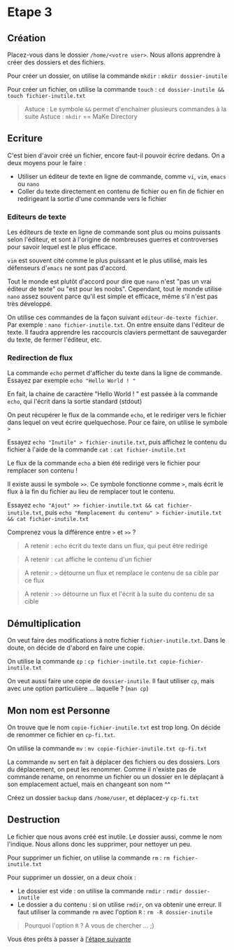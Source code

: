 # Etape 3

## Création

Placez-vous dans le dossier `/home/<votre user>`. Nous allons apprendre à créer des dossiers et des fichiers.

Pour créer un dossier, on utilise la commande `mkdir` : `mkdir dossier-inutile`

Pour créer un fichier, on utilise la commande `touch` : `cd dossier-inutile && touch fichier-inutile.txt`

>Astuce : Le symbole `&&` permet d'enchainer plusieurs commandes à la suite
>Astuce : `mkdir` == MaKe Directory

## Ecriture

C'est bien d'avoir créé un fichier, encore faut-il pouvoir écrire dedans. On a deux moyens pour le faire : 
  * Utiliser un éditeur de texte en ligne de commande, comme `vi`, `vim`, `emacs` ou `nano`
  * Coller du texte directement en contenu de fichier ou en fin de fichier en redirigeant la sortie d'une commande vers le fichier

### Editeurs de texte

Les éditeurs de texte en ligne de commande sont plus ou moins puissants selon l'éditeur, et sont à l'origine de nombreuses guerres et controverses pour savoir lequel est le plus efficace.

`vim` est souvent cité comme le plus puissant et le plus utilisé, mais les défenseurs d'`emacs` ne sont pas d'accord. 

Tout le monde est plutôt d'accord pour dire que `nano` n'est "pas un vrai éditeur de texte" ou "est pour les noobs". Cependant, tout le monde utilise `nano` assez souvent parce qu'il est simple et efficace, même s'il n'est pas très développé.

On utilise ces commandes de la façon suivant `editeur-de-texte fichier`. Par exemple : `nano fichier-inutile.txt`. On entre ensuite dans l'éditeur de texte. Il faudra apprendre les raccourcis claviers permettant de sauvegarder du texte, de fermer l'éditeur, etc.

### Redirection de flux

La commande `echo` permet d'afficher du texte dans la ligne de commande. Essayez par exemple `echo "Hello World ! "`

En fait, la chaine de caractère "Hello World ! " est passée à la commande `echo`, qui l'écrit dans la sortie standard (stdout)

On peut récupérer le flux de la commande `echo`, et le rediriger vers le fichier dans lequel on veut écrire quelquechose. Pour ce faire, on utilise le symbole `>`

Essayez `echo "Inutile" > fichier-inutile.txt`, puis affichez le contenu du fichier à l'aide de la commande `cat` : `cat fichier-inutile.txt`

Le flux de la commande `echo` a bien été redirigé vers le fichier pour remplacer son contenu ! 

Il existe aussi le symbole `>>`. Ce symbole fonctionne comme `>`, mais écrit le flux à la fin du fichier au lieu de remplacer tout le contenu.

Essayez `echo "Ajout" >> fichier-inutile.txt && cat fichier-inutile.txt`, puis `echo "Remplacement du contenu" > fichier-inutile.txt && cat fichier-inutile.txt`

Comprenez vous la différence entre `>` et `>>` ?

>A retenir : `echo` écrit du texte dans un flux, qui peut être redirigé

>A retenir : `cat` affiche le contenu d'un fichier

>A retenir : `>` détourne un flux et remplace le contenu de sa cible par ce flux

>A retenir : `>>` détourne un flux et l'écrit à la suite du contenu de sa cible

## Démultiplication

On veut faire des modifications à notre fichier `fichier-inutile.txt`. Dans le doute, on décide de d'abord en faire une copie.

On utilise la commande `¢p` : `cp fichier-inutile.txt copie-fichier-inutile.txt`

On veut aussi faire une copie de `dossier-inutile`. Il faut utiliser `cp`, mais avec une option particulière ... laquelle ? (`man cp`)

## Mon nom est Personne

On trouve que le nom `copie-fichier-inutile.txt` est trop long. On décide de renommer ce fichier en `cp-fi.txt`.

On utilise la commande `mv` : `mv copie-fichier-inutile.txt cp-fi.txt`

La commande `mv` sert en fait à déplacer des fichiers ou des dossiers. Lors du déplacement, on peut les renommer. Comme il n'existe pas de commande rename, on renomme un fichier ou un dossier en le déplaçant à son emplacement actuel, mais en changeant son nom ^^

Créez un dossier `backup` dans `/home/user`, et déplacez-y `cp-fi.txt`

## Destruction

Le fichier que nous avons créé est inutile. Le dossier aussi, comme le nom l'indique. Nous allons donc les supprimer, pour nettoyer un peu.

Pour supprimer un fichier, on utilise la commande `rm` : `rm fichier-inutile.txt`

Pour supprimer un dossier, on a deux choix : 
  * Le dossier est vide : on utilise la commande `rmdir` : `rmdir dossier-inutile`
  * Le dossier a du contenu : si on utilise `rmdir`, on va obtenir une erreur. Il faut utiliser la commande `rm` avec l'option `R` : `rm -R dossier-inutile`

>Pourquoi l'option `R` ? A vous de chercher ... ;)

Vous êtes prêts à passer à [l'étape suivante](https://github.com/Nat-Faeeria/tuto-cli-linux/tree/master/step-4)
